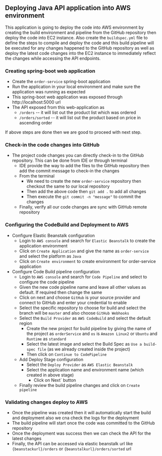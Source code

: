 ## Deploying Java API application into AWS environment
This application is going to deploy the code into AWS environment by creating the build environment and pipeline from the GitHub repository then deploy the code into EC2 instance. Also create the `buildspec.yml` file to define the steps to compile and deploy the code and this build pipeline will be executed for any changes happened to the GitHub repository as well as deploy the latest code changes into the EC2 instance to immediately reflect the changes while accessing the API endpoints.

### Creating spring-boot web application
- Create the `order-service` spring-boot application
- Run the application in your local environment and make sure the application was running as expected
- This spring-boot web application was exposed through http://localhost:5000 url
- The API exposed from this web-application as
  - `/orders` -- it will list out the product list which was ordered
  - `/orders/sorted` -- it will list out the product based on price in ascending order

If above steps are done then we are good to proceed with next step.

### Check-in the code changes into GitHub
- The project code changes you can directly check-in to the GitHub repository. This can be done from IDE or through terminal
  - IDE provide the way to add the files to the GitHub repository then add the commit message to check-in the changes
  - From the terminal
    - We need to create the new `order-service` repository then checkout the same to our local repository
    - Then add the above code then `git add .` to add all changes
    - Then execute the `git commit -n "message"` to commit the changes
  - Finally, verify all our code changes are sync with GitHub remote repository

### Configuring the CodeBuild and Deployment to AWS
- Configure Elastic Beanstalk configuration
  - Login to `AWS console` and search for `Elastic Beanstalk` to create the application environment
  - Click on `Create Application` and give the name as `order-service` and select the platform as `Java`
  - Click on `Create environment` to create environment for order-service application
- Configure Code Build pipeline configuration
  - Login to `AWS console` and search for `Code Pipeline` and select to configure the code pipeline
  - Given the new code pipeline name and leave all other values as default. If required then change the same
  - Click on next and choose `GitHub` is your source provider and connect to GitHub and enter your credential to enable
  - Select the specific repository to choose for build and select the branch will be `master` and also choose `GitHub Webhooks`
  - Select the `Build Provider` as `AWS CodeBuild` and select the default region
    - Create the new project for build pipeline by giving the name of the project as `orderService` and `os` is `Amazon Linux2` or `Ubuntu` and `Runtime` as `standard`
    - Select the latest image and select the Build Spec as `Use a build-spec file` (as we already created inside the project)
    - Then click on `Continue to CodePipeline`
  - Add Deploy Stage configuration
    - Select the `Deploy Provider` as `AWS Elastic Beanstalk`
    - Select the application name and environment name (which created in above stage)
      - Click on Next` button
  - Finally review the build pipeline changes and click on `Create pipeline`

### Validating changes deploy to AWS
- Once the pipeline was created then it will automatically start the build and deployment also we cna check the logs for the deployment
- The build pipeline will start once the code was committed to the GitHub repository
- Once the deployment was success then we can check the API for the latest changes
- Finally, the API can be accessed via elastic beanstalk url like `{beanstackurl}/orders` or `{beanstalkurl}/orders/sorted` url